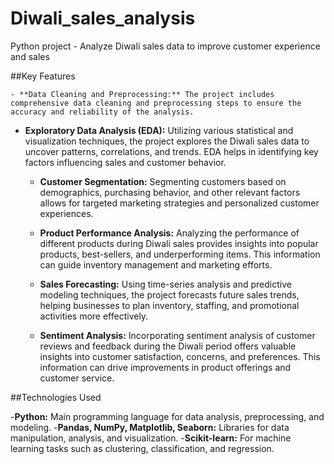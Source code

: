 # Diwali_sales_analysis

Python project - Analyze Diwali sales data to improve customer experience and sales

##Key Features

    - **Data Cleaning and Preprocessing:** The project includes comprehensive data cleaning and preprocessing steps to ensure the accuracy and reliability of the analysis.

  - **Exploratory Data Analysis (EDA):** Utilizing various statistical and visualization techniques, the project explores the Diwali sales data to uncover patterns, correlations, and trends. EDA helps in identifying key factors influencing sales and customer behavior.

    - **Customer Segmentation:** Segmenting customers based on demographics, purchasing behavior, and other relevant factors allows for targeted marketing strategies and personalized customer experiences.

    - **Product Performance Analysis:** Analyzing the performance of different products during Diwali sales provides insights into popular products, best-sellers, and underperforming items. This information can guide inventory management and marketing efforts.

    - **Sales Forecasting:** Using time-series analysis and predictive modeling techniques, the project forecasts future sales trends, helping businesses to plan inventory, staffing, and promotional activities more effectively.

    - **Sentiment Analysis:** Incorporating sentiment analysis of customer reviews and feedback during the Diwali period offers valuable insights into customer satisfaction, concerns, and preferences. This information can drive improvements in product offerings and customer service.


##Technologies Used

  -**Python:** Main programming language for data analysis, preprocessing, and modeling.
-**Pandas, NumPy, Matplotlib, Seaborn:** Libraries for data manipulation, analysis, and visualization.
-**Scikit-learn:** For machine learning tasks such as clustering, classification, and regression.


